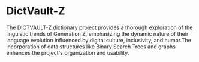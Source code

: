 # DictVault-Z
The DICTVAULT-Z dictionary project provides a thorough exploration of the linguistic trends of Generation Z, emphasizing the dynamic nature of their language evolution influenced by digital culture, inclusivity, and humor.The incorporation of data structures like Binary Search Trees and graphs enhances the project's organization and usability.
